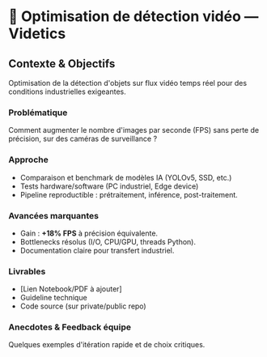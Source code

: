 # 🚦 Optimisation de détection vidéo — Videtics

## Contexte & Objectifs
Optimisation de la détection d'objets sur flux vidéo temps réel pour des conditions industrielles exigeantes.

### Problématique
Comment augmenter le nombre d'images par seconde (FPS) sans perte de précision, sur des caméras de surveillance ?

### Approche
- Comparaison et benchmark de modèles IA (YOLOv5, SSD, etc.)
- Tests hardware/software (PC industriel, Edge device)
- Pipeline reproductible : prétraitement, inférence, post-traitement.

### Avancées marquantes
- Gain : **+18% FPS** à précision équivalente.
- Bottlenecks résolus (I/O, CPU/GPU, threads Python).
- Documentation claire pour transfert industriel.

### Livrables
- [Lien Notebook/PDF à ajouter]
- Guideline technique
- Code source (sur private/public repo)

### Anecdotes & Feedback équipe
Quelques exemples d'itération rapide et de choix critiques.
